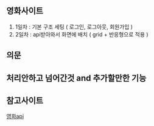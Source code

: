 ## 영화사이트
1. 1일차 : 기본 구조 세팅 ( 로그인, 로그아웃, 회원가입 )
2. 2일차 : api받아와서 화면에 배치 ( grid + 반응형으로 적용 )

## 의문

## 처리안하고 넘어간것 and 추가할만한 기능

## 참고사이트
[영화api](https://www.themoviedb.org/)